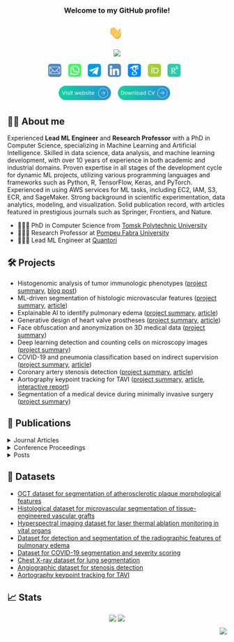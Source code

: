 <h3 align="center">
  Welcome to my GitHub profile!<br/><br/>
  <img src="media/waving_hand.gif" width="40px" height="40px">
</h3>

<!-- Typing SVG -->
<p align="center">
  <a href="https://github.com/ViacheslavDanilov"><img src="https://readme-typing-svg.herokuapp.com?font=montserrat+&size=20&duration=3500&color=2492D4&center=true&vCenter=true&width=500&lines=Skilled++Machine++Learning++Developer;Competent++in++Data++Science;PhD++in++Computer++Science;10%2B++years++of++coding++experience;Proficient++in++Medical++Imaging"></a>
</p>

<!-- Social icons section -->
<p align="center">
    <a href="mailto:viacheslav.v.danilov@gmail.com"><img width="30px" alt="Email" title="Email" src="media/email.png"/></a>
    &#8287;&#8287;
    <a href="https://wa.me/+79521825567"><img width="30px" alt="WhatsApp" title="WhatsApp" src="media/whatsapp.png"/></a>
    &#8287;&#8287;
    <a href="https://t.me/ballmaske"><img width="30px" alt="Telegram" title="Telegram" src="media/telegram.png"/></a>
    &#8287;&#8287;
    <a href="https://www.linkedin.com/in/viacheslav-danilov/"><img width="30px" alt="LinkedIn" title="LinkedIn" src="media/linkedin.png"/></a>
    &#8287;&#8287;
    <a href="https://scholar.google.com/citations?user=SJidGZkAAAAJ&hl=en"><img width="30px" alt="Google Scholar" title="Google Scholar" src="media/google_scholar.png"/></a>
    &#8287;&#8287;
    <a href="https://orcid.org/0000-0002-1413-1381"><img width="30px" alt="ORCID" title="ORCID" src="media/orcid.png"/></a>
    &#8287;&#8287;
    <a href="https://www.researchgate.net/profile/Viacheslav-Danilov-2"><img width="30px" alt="Research Gate" title="Research Gate" src="media/rg.png"/></a>
    &#8287;&#8287;
</p>

<!-- Personal website and CV -->
<p align="center">
    <a href="https://sites.google.com/view/viacheslav-danilov"><img width="120px" alt="Personal Webpage" title="Personal Webpage" src="media/website.svg"/></a>
    &#8287;&#8287;
    <a href="https://drive.google.com/uc?export=download&id=1jYs54eFCYc367ZKhWjH1Xfry4_sFI7Ir"><img width="120px" alt="PCV" title="CV" src="media/cv.svg"/></a>
    &#8287;&#8287;
</p>

## 🧑‍💻 About me

Experienced **Lead ML Engineer** and **Research Professor** with a PhD in Computer Science, specializing in Machine Learning and Artificial Intelligence. Skilled in data science, data analysis, and machine learning development, with over 10 years of experience in both academic and industrial domains. Proven expertise in all stages of the development cycle for dynamic ML projects, utilizing various programming languages and frameworks such as Python, R, TensorFlow, Keras, and PyTorch. Experienced in using AWS services for ML tasks, including EC2, IAM, S3, ECR, and SageMaker. Strong background in scientific experimentation, data analytics, modeling, and visualization. Solid publication record, with articles featured in prestigious journals such as Springer, Frontiers, and Nature.

- 👨🏻‍🎓 PhD in Computer Science from [Tomsk Polytechnic University](https://tpu.ru/en/)
- 👨🏻‍🔬 Research Professor at [Pompeu Fabra University](https://www.upf.edu/en/home)
- 👨🏻‍💻 Lead ML Engineer at [Quantori](https://www.quantori.com/)

## 🛠️ Projects

- Histogenomic analysis of tumor immunologic phenotypes ([project summary](https://sites.google.com/view/viacheslav-danilov/projects/histogenomic-analysis), [blog post](https://quantori.com/blog/harnessing-ai-for-histopathology-a-leap-towards-precision-medicine))
- ML-driven segmentation of histologic microvascular features  ([project summary](https://sites.google.com/view/viacheslav-danilov/projects/histology-segmentation), [article](https://www.frontiersin.org/articles/10.3389/fbioe.2024.1411680))
- Explainable AI to identify pulmonary edema ([project summary](https://sites.google.com/view/viacheslav-danilov/projects/pulmonary-edema), [article](https://academic.oup.com/radadv/article/1/1/umae003/7630768))
- Generative design of heart valve prostheses ([project summary](https://sites.google.com/view/viacheslav-danilov/projects/generative-design), [article](https://www.frontiersin.org/journals/bioengineering-and-biotechnology/articles/10.3389/fbioe.2023.1238130/full))
- Face obfuscation and anonymization on 3D medical data ([project summary](https://sites.google.com/view/viacheslav-danilov/projects/face-obfuscation))
- Deep learning detection and counting cells on microscopy images ([project summary](https://sites.google.com/view/viacheslav-danilov/projects/cell-counting))
- COVID-19 and pneumonia classification based on indirect supervision ([project summary](https://sites.google.com/view/viacheslav-danilov/projects/covid-19-classification), [article](https://www.sciencedirect.com/science/article/pii/S2352914821002975))
- Coronary artery stenosis detection ([project summary](https://sites.google.com/view/viacheslav-danilov/projects/stenosis-detection), [article](https://www.nature.com/articles/s41598-021-87174-2))
- Aortography keypoint tracking for TAVI ([project summary](https://sites.google.com/view/viacheslav-danilov/projects/keypoint-tracking), [article](https://www.frontiersin.org/articles/10.3389/fcvm.2021.697737/full), [interactive report](https://wandb.ai/viacheslav_danilov/tavr_keypoint_tracking/reports/Keypoint-tracking-and-classification--Vmlldzo3ODIyNQ))
- Segmentation of a medical device during minimally invasive surgery ([project summary](https://sites.google.com/view/viacheslav-danilov/projects/segmentation-of-medical-devices))

## 📖 Publications

<details><summary>Journal Articles</summary>

|                                                                                Title                                                                                |                                                           Journal                                                            | Quartile | IF  | Year |
|:-------------------------------------------------------------------------------------------------------------------------------------------------------------------:|:----------------------------------------------------------------------------------------------------------------------------:|:--------:|:---:|:----:|
|           [Segmentation and quantification of atherosclerotic plaques in optical coherence tomography](https://doi.org/10.1016/j.compbiomed.2025.111061)            |         [Computers in Biology and Medicine](https://www.sciencedirect.com/journal/computers-in-biology-and-medicine)         |    Q1    | 7.7 | 2025 |
|        [Uncovering unstable plaques: deep learning segmentation in optical coherence tomography](https://computeroptics.ru/eng/KO/Annot/KO49-5/490510e.html)        |                                 [Computer Optics](https://computeroptics.ru/eng/index.html)                                  |    Q3    | 1.2 | 2025 |
|              [Advancing laser ablation assessment in hyperspectral imaging through machine learning](https://doi.org/10.1016/j.compbiomed.2024.108849)              |         [Computers in Biology and Medicine](https://www.sciencedirect.com/journal/computers-in-biology-and-medicine)         |    Q1    | 7.7 | 2024 |
| [ML-driven segmentation of microvascular features during histological examination of tissue-engineered vascular grafts](https://doi.org/10.3389/fbioe.2024.1411680) |    [Frontiers in Bioengineering and Biotechnology](https://www.frontiersin.org/journals/bioengineering-and-biotechnology)    |    Q1    | 5.7 | 2024 |
|                            [Explainable AI to identify radiographic features of pulmonary edema](https://doi.org/10.1093/radadv/umae003)                            |                                    [Radiology Advances](https://academic.oup.com/radadv)                                     |    -     |  -  | 2024 |
|          [Perfect prosthetic heart valve: generative design with machine learning, modeling, and optimization](https://doi.org/10.3389/fbioe.2023.1238130)          |    [Frontiers in Bioengineering and Biotechnology](https://www.frontiersin.org/journals/bioengineering-and-biotechnology)    |    Q1    | 5.7 | 2023 |
|                        [Use of semi-synthetic data for catheter segmentation improvement](https://doi.org/10.1016/j.compmedimag.2023.102188)                        | [Computerized Medical Imaging and Graphics](https://www.sciencedirect.com/journal/computerized-medical-imaging-and-graphics) |    Q1    | 7.4 | 2023 |
|              [FABRIKx: tackling the inverse kinematics problem of continuum robots with variable curvature](https://doi.org/10.3390/robotics11060128)               |                                      [Robotics](https://www.mdpi.com/journal/robotics)                                       |    Q1    | 3.4 | 2022 |
|            [Automatic scoring of COVID-19 severity in X-ray imaging based on a novel deep learning workflow](https://doi.org/10.1038/s41598-022-15013-z)            |                                  [Nature Scientific Reports](https://www.nature.com/srep/)                                   |    Q1    | 5.0 | 2022 |
|                         [Indirect supervision applied to COVID-19 and pneumonia classification](https://doi.org/10.1016/j.imu.2021.100835)                          |                [Informatics in Medicine](https://www.journals.elsevier.com/informatics-in-medicine-unlocked)                 |    Q2    | 3.5 | 2022 |
|         [Aortography keypoint tracking for transcatheter aortic valve implantation based on multi-task learning](https://doi.org/10.3389/fcvm.2021.697737)          |             [Frontiers in Cardiovascular Medicine](https://www.frontiersin.org/journals/cardiovascular-medicine)             |    Q1    | 5.8 | 2021 |
|                     [Real-time coronary artery stenosis detection based on modern neural networks](https://doi.org/10.1038/s41598-021-87174-2)                      |                                  [Nature Scientific Reports](https://www.nature.com/srep/)                                   |    Q1    | 5.0 | 2021 |
|                       [Analysis of deep neural networks for detection of coronary artery stenosis](https://doi.org/10.1134/S0361768821030038)                       |                         [Programming and Computer Software](https://www.springer.com/journal/11086)                          |    Q3    | 1.4 | 2021 |
|                         [Segmentation based on propagation of dynamically changing superpixels](https://doi.org/10.1134/S0361768820030044)                          |                         [Programming and Computer Software](https://www.springer.com/journal/11086)                          |    Q3    | 1.4 | 2020 |
|                             [Feature selection algorithm based on PDF/PMF area difference](https://doi.org/10.1016/j.bspc.2019.101681)                              |  [Biomedical Signal Processing and Control](https://www.sciencedirect.com/journal/biomedical-signal-processing-and-control)  |    Q1    | 5.1 | 2019 |
|             [Efficient workflow for automatic segmentation of the right heart based on 2D echocardiography](https://doi.org/10.1007/s10554-018-1314-4)              |                  [International Journal of Cardiovascular Imaging](https://www.springer.com/journal/10554)                   |    Q2    | 2.3 | 2018 |
</details>

<details><summary>Conference Proceedings</summary>

|                                                                                   Title                                                                                    |                                                                             Conference                                                                              |           City           | Year |
|:--------------------------------------------------------------------------------------------------------------------------------------------------------------------------:|:-------------------------------------------------------------------------------------------------------------------------------------------------------------------:|:------------------------:|:----:|
|                  [Non-invasive intracranial pressure estimation from cerebral blood flow dynamics using wavelet-based deep learning](https://doi.org/ABC)                  |                 [European Conferences on Biomedical Optics](https://www.optica.org/events/topical_meetings/european_conferences_biomedical_optics/)                 |     Munich, Germany      | 2025 |
| [Intracranial pressure and cerebral blood flow pulse dynamics in patients with idiopathic normal pressure hydrocephalus during Katzman infusion test](https://doi.org/XYZ) |                 [European Conferences on Biomedical Optics](https://www.optica.org/events/topical_meetings/european_conferences_biomedical_optics/)                 |     Munich, Germany      | 2025 |
| [Hybrid convolutional and recurrent neural network for non-invasive intracranial pressure estimation from cerebral blood flow](https://doi.org/10.1364/BRAIN.2024.BTu3C.7) |                           [Optica Biophotonics Congress: Biomedical Optics](https://opg.optica.org/conference.cfm?meetingid=163&yr=2024)                            |   Miami, United States   | 2024 |
|     [Boosting segmentation accuracy of the deep learning models based on the synthetic data generation](https://doi.org/10.5194/isprs-archives-XLIV-2-W1-2021-33-2021)     | [Photogrammetric and computer vision techniques for video surveillance, biometrics and biomedicine](https://isprs-archives.copernicus.org/articles/XLIV-2-W1-2021/) |      Moscow, Russia      | 2021 |
|            [Comparative study of deep learning models for automatic coronary stenosis detection in X-ray angiography](http://ceur-ws.org/Vol-2744/paper75.pdf)             |                                                          [GraphiCon](https://www.graphicon.ru/en/node/208)                                                          | Saint Petersburg, Russia | 2020 |
|                           [Motion planning algorithm for continuum robots bending over obstacles](https://doi.org/10.1109/CTS48763.2019.8973282)                           |                            [International Conference on Control in Technical Systems](https://etu.ru/en/university/conferences/cts2019)                             | Saint Petersburg, Russia | 2020 |
|                             [Ray-based segmentation algorithm for medical imaging](https://doi.org/10.5194/isprs-archives-XLII-2-W12-37-2019)                              |   [Photogrammetric and computer vision techniques for video surveillance, biometrics and biomedicine](https://isprs-archives.copernicus.org/articles/XLII-2-W12/)   |      Moscow, Russia      | 2019 |
|                                [Inverse kinematics for steerable concentric continuum robots](https://doi.org/10.1007/978-981-13-9267-2_8)                                 |                                       [International Conference on Electromechanics and Robotics](https://guap.ru/en/zavread)                                       |      Kursk, Russia       | 2019 |
|                             [FABRIK-based inverse kinematics for multi-section continuum robots](https://ieeexplore.ieee.org/document/8624888)                             |                                                  [Mechatronika](https://mechatronika.fel.cvut.cz/2018/index.html)                                                   |   Brno, Czech Republic   | 2019 |
</details>

<details><summary>Posts</summary>

|                                                                                                    Title                                                                                                     |    Source     | Year |
|:------------------------------------------------------------------------------------------------------------------------------------------------------------------------------------------------------------:|:-------------:|:----:|
|                                               [Testing AI low-code platforms: What actually worked and what didn’t](https://symfa.com/blog/ai-low-code-tools)                                                |  Symfa Blog   | 2025 |
|           [The future of business challenges: People + AI or People vs AI](https://www.linkedin.com/posts/viacheslav-danilov_the-future-of-business-challenges-activity-7315342704802959379-spfI)            |   LinkedIn    | 2025 |
|                                      [Freelance tech trends: Top IT skills, pay rates, and regional demand](https://symfa.com/blog/top-skills-in-demand-in-gig-economy)                                      |  Symfa Blog   | 2025 |
|                                    [Freelance pricing trends: Industry, location, and expertise insights](https://symfa.com/blog/insights-and-trends-in-the-gig-economy)                                     |  Symfa Blog   | 2025 |
| [Transforming chaotic data into clarity: Practical insights and a streamlined pipeline](https://medium.com/@symfa_stories/from-data-chaos-to-clarity-streamlining-a-freelance-platform-dataset-96534c6af1fc) |    Medium     | 2024 |
|                     [Harnessing AI for histopathology: A leap towards precision medicine](https://quantori.com/blog/harnessing-ai-for-histopathology-a-leap-towards-precision-medicine)                      | Quantori Blog | 2024 |
</details>

## 📁 Datasets

- [OCT dataset for segmentation of atherosclerotic plaque morphological features](https://doi.org/10.5281/zenodo.14478209)
- [Histological dataset for microvascular segmentation of tissue-engineered vascular grafts](https://doi.org/10.5281/zenodo.10838383)
- [Hyperspectral imaging dataset for laser thermal ablation monitoring in vital organs](https://doi.org/10.5281/zenodo.10444212)
- [Dataset for detection and segmentation of the radiographic features of pulmonary edema](https://doi.org/10.5281/zenodo.8383776)
- [Dataset for COVID-19 segmentation and severity scoring](https://data.mendeley.com/datasets/36fjrg9s69/1)
- [Chest X-ray dataset for lung segmentation](https://data.mendeley.com/datasets/8gf9vpkhgy/1)
- [Angiographic dataset for stenosis detection](https://data.mendeley.com/datasets/ydrm75xywg/2)
- [Aortography keypoint tracking for TAVI](https://data.mendeley.com/datasets/pgynfy766g/2)

## 📈 Stats

<p align="center">
    <a href="https://github.com/ViacheslavDanilov"><img src="https://github-readme-stats.vercel.app/api?username=ViacheslavDanilov&include_all_commits=true&show_icons=true&hide_border=false" align="center" height="175" ></a>
    <a href="https://github.com/ViacheslavDanilov"><img src='https://github-readme-stats.vercel.app/api/top-langs/?username=ViacheslavDanilov&hide=jupyter%20notebook&card_width=250&layout=compact&hide_border=false' align="center" height="175" ></a>
</p>

<!-- View counter -->
<p align="right">
  <a href="https://github.com/ViacheslavDanilov"><img src="https://komarev.com/ghpvc/?username=ViacheslavDanilov&style=for-the-badge"></a>
</p>
